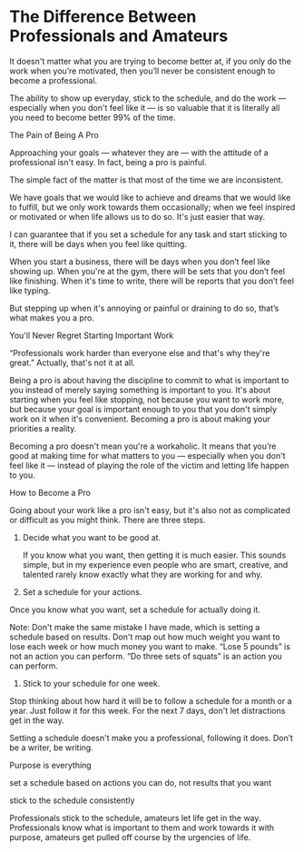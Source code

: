 # The Difference Between Professionals and Amateurs

It doesn't matter what you are trying to become better at, if you only do the work when you’re motivated, then you’ll never be consistent enough to become a professional.

The ability to show up everyday, stick to the schedule, and do the work — especially when you don't feel like it — is so valuable that it is literally all you need to become better 99% of the time.

The Pain of Being A Pro

Approaching your goals — whatever they are — with the attitude of a professional isn't easy. In fact, being a pro is painful.

The simple fact of the matter is that most of the time we are inconsistent.

We have goals that we would like to achieve and dreams that we would like to fulfill, but we only work towards them occasionally; when we feel inspired or motivated or when life allows us to do so. It's just easier that way.

I can guarantee that if you set a schedule for any task and start sticking to it, there will be days when you feel like quitting.

When you start a business, there will be days when you don’t feel like showing up. When you're at the gym, there will be sets that you don’t feel like finishing. When it's time to write, there will be reports that you don’t feel like typing.

But stepping up when it's annoying or painful or draining to do so, that’s what makes you a pro.

You'll Never Regret Starting Important Work

“Professionals work harder than everyone else and that's why they're great.” Actually, that's not it at all.

Being a pro is about having the discipline to commit to what is important to you instead of merely saying something is important to you. It's about starting when you feel like stopping, not because you want to work more, but because your goal is important enough to you that you don't simply work on it when it's convenient. Becoming a pro is about making your priorities a reality.

Becoming a pro doesn't mean you're a workaholic. It means that you’re good at making time for what matters to you — especially when you don't feel like it — instead of playing the role of the victim and letting life happen to you.

How to Become a Pro

Going about your work like a pro isn't easy, but it's also not as complicated or difficult as you might think. There are three steps.

1. Decide what you want to be good at.

   If you know what you want, then getting it is much easier. This sounds simple, but in my experience even people who are smart, creative, and talented rarely know exactly what they are working for and why.

2. Set a schedule for your actions.

Once you know what you want, set a schedule for actually doing it.

Note: Don't make the same mistake I have made, which is setting a schedule based on results. Don't map out how much weight you want to lose each week or how much money you want to make. “Lose 5 pounds” is not an action you can perform. “Do three sets of squats” is an action you can perform.

1. Stick to your schedule for one week.

Stop thinking about how hard it will be to follow a schedule for a month or a year. Just follow it for this week. For the next 7 days, don't let distractions get in the way.































Setting a schedule doesn't make you a professional, following it does. Don’t be a writer, be writing.

Purpose is everything

set a schedule based on actions you can do, not results that you want

stick to the schedule consistently

Professionals stick to the schedule, amateurs let life get in the way. Professionals know what is important to them and work towards it with purpose, amateurs get pulled off course by the urgencies of life.

